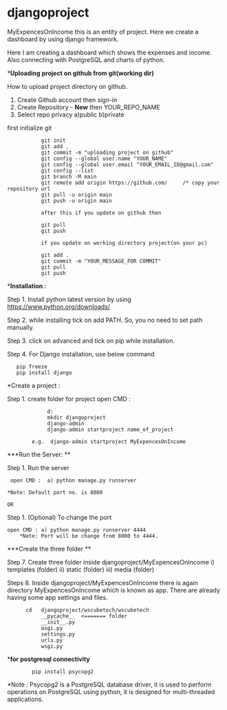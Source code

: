 # djangoproject


MyExpencesOnIncome this is an entity of project. Here we create a dashboard by using django framework. 

Here I am creating a dashboard which shows the expenses and income. Also connecting with PostgreSQL and charts of python.

***Uploading project on github from git(working dir)**

How to upload project directory on github.
1. Create Github account then sign-in
2. Create Repository - **New** then YOUR_REPO_NAME
3. Select repo privacy a)public b)private

first initialize git

               git init
               git add .
               git commit -m "uploading project on github"
               git config --global user.name "YOUR_NAME"
               git config --global user.email "YOUR_EMAIL_ID@gmail.com"
               git config --list
               git branch -M main
               git remote add origin https://github.com/     /* copy your repository url
               git pull -u origin main
               git push -u origin main
               
               after this if you update on github then
               
               git pull 
               git push
               
               if you update on working directory project(on your pc)

               git add .
               git commit -m "YOUR_MESSAGE_FOR COMMIT"
               git pull
               git push

***Installation :**

Step 1. Install python latest version by using https://www.python.org/downloads/ 

Step 2. while installing tick on add PATH. So, you no need to set path manually.

Step 3. click on advanced and tick on pip while installation.

Step 4. For Django installation, use below command

       pip freeze
       pip install django

*Create a project :

Step 1. create folder for project
open CMD :

                 d:
                 mkdir djangoproject
                 django-admin
                 django-admin startproject name_of_project

            e.g.  django-admin startproject MyExpencesOnIncome

***Run the Server:  **          

Step 1. Run the server

     open CMD :  a) python manage.py runserver

    *Note: Default port no. is 8000

    OR

Step 1. (Optional) To change the port

    open CMD : a) python manage.py runserver 4444
        *Note: Port will be change from 8000 to 4444.

***Create the three folder      **  

Step 7. Create three folder inside djangoproject/MyExpencesOnIncome
i) templates (folder)
ii) static (folder)
iii) media (folder)

Steps 8. Inside djangoproject/MyExpencesOnIncome there is again directory MyExpencesOnIncome which is known as app. There are already having some app settings and files.

          cd   djangoproject/wscubetech/wscubetech 
               __pycache__  <======= folder 
               __init__.py
               asgi.py
               settings.py
               urls.py
               wsgi.py 
               
***for postgresql connectivity**

            pip install psycopg2  

*Note : Psycopg2 is a PostgreSQL database driver, it is used to perform operations on PostgreSQL using python, it is designed for multi-threaded applications.              
               
               
